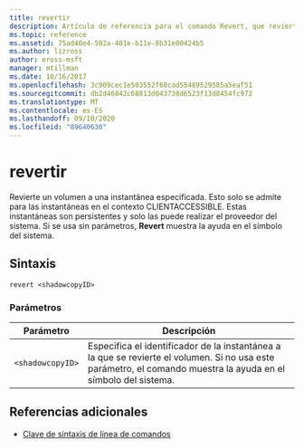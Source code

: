 ```yaml
---
title: revertir
description: Artículo de referencia para el comando Revert, que revierte un volumen a una instantánea especificada.
ms.topic: reference
ms.assetid: 75ad40e4-502a-401e-b11e-8b31e00424b5
ms.author: lizross
author: eross-msft
manager: mtillman
ms.date: 10/16/2017
ms.openlocfilehash: 3c909cec1e503552f68cad55489529585a5eaf51
ms.sourcegitcommit: db2d46842c68813d043738d6523f13d8454fc972
ms.translationtype: MT
ms.contentlocale: es-ES
ms.lasthandoff: 09/10/2020
ms.locfileid: "89640630"
---
```

# <a name="revert"></a>revertir

Revierte un volumen a una instantánea especificada. Esto solo se admite para las instantáneas en el contexto CLIENTACCESSIBLE. Estas instantáneas son persistentes y solo las puede realizar el proveedor del sistema. Si se usa sin parámetros, **Revert** muestra la ayuda en el símbolo del sistema.

## <a name="syntax"></a>Sintaxis

```
revert <shadowcopyID>
```

### <a name="parameters"></a>Parámetros

| Parámetro | Descripción |
|--|--|
| `<shadowcopyID>` | Especifica el identificador de la instantánea a la que se revierte el volumen. Si no usa este parámetro, el comando muestra la ayuda en el símbolo del sistema. |

## <a name="additional-references"></a>Referencias adicionales

- [Clave de sintaxis de línea de comandos](command-line-syntax-key.md)

